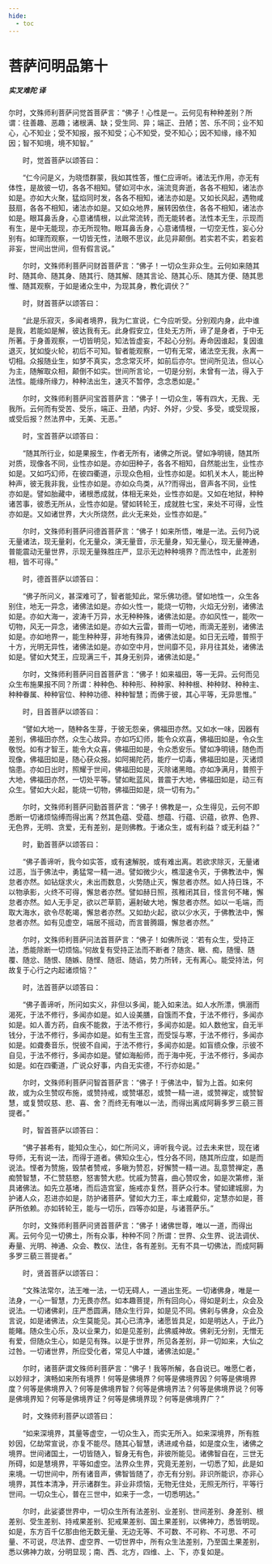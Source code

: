 ```yaml
---
hide:
  - toc
---
```


# **菩萨问明品第十**

##### 实叉难陀 译

尔时，文殊师利菩萨问觉首菩萨言：“佛子！心性是一。云何见有种种差别？所谓：往善趣、恶趣；诸根满、缺；受生同、异；端正、丑陋；苦、乐不同；业不知心，心不知业；受不知报，报不知受；心不知受，受不知心；因不知缘，缘不知因；智不知境，境不知智。”

　　时，觉首菩萨以颂答曰：

　　“仁今问是义，为晓悟群蒙，我如其性答，惟仁应谛听。诸法无作用，亦无有体性，是故彼一切，各各不相知。譬如河中水，湍流竞奔逝，各各不相知，诸法亦如是。亦如大火聚，猛焰同时发，各各不相知，诸法亦如是。又如长风起，遇物咸鼓扇，各各不相知，诸法亦如是。又如众地界，展转因依住，各各不相知，诸法亦如是。眼耳鼻舌身，心意诸情根，以此常流转，而无能转者。法性本无生，示现而有生，是中无能现，亦无所现物。眼耳鼻舌身，心意诸情根，一切空无性，妄心分别有。如理而观察，一切皆无性，法眼不思议，此见非颠倒。若实若不实，若妄若非妄，世间出世间，但有假言说。”

　　尔时，文殊师利菩萨问财首菩萨言：“佛子！一切众生非众生。云何如来随其时、随其命、随其身、随其行、随其解、随其言论、随其心乐、随其方便、随其思惟、随其观察，于如是诸众生中，为现其身，教化调伏？”

　　时，财首菩萨以颂答曰：

　　“此是乐寂灭，多闻者境界，我为仁宣说，仁今应听受。分别观内身，此中谁是我，若能如是解，彼达我有无。此身假安立，住处无方所，谛了是身者，于中无所著。于身善观察，一切皆明见，知法皆虚妄，不起心分别。寿命因谁起，复因谁退灭，犹如旋火轮，初后不可知。智者能观察，一切有无常，诸法空无我，永离一切相。众报随业生，如梦不真实，念念常灭坏，如前后亦尔。世间所见法，但以心为主，随解取众相，颠倒不如实。世间所言论，一切是分别，未曾有一法，得入于法性。能缘所缘力，种种法出生，速灭不暂停，念念悉如是。”

　　尔时，文殊师利菩萨问宝首菩萨言：“佛子！一切众生，等有四大，无我、无我所。云何而有受苦、受乐，端正、丑陋，内好、外好，少受、多受，或受现报，或受后报？然法界中，无美、无恶。”

　　时，宝首菩萨以颂答曰：

　　“随其所行业，如是果报生，作者无所有，诸佛之所说。譬如净明镜，随其所对质，现像各不同，业性亦如是。亦如田种子，各各不相知，自然能出生，业性亦如是。又如巧幻师，在彼四衢道，示现众色相，业性亦如是。如机关木人，能出种种声，彼无我非我，业性亦如是。亦如众鸟类，从??而得出，音声各不同，业性亦如是。譬如胎藏中，诸根悉成就，体相无来处，业性亦如是。又如在地狱，种种诸苦事，彼悉无所从，业性亦如是。譬如转轮王，成就胜七宝，来处不可得，业性亦如是。又如诸世界，大火所烧然，此火无来处，业性亦如是。”

　　尔时，文殊师利菩萨问德首菩萨言：“佛子！如来所悟，唯是一法。云何乃说无量诸法，现无量刹，化无量众，演无量音，示无量身，知无量心，现无量神通，普能震动无量世界，示现无量殊胜庄严，显示无边种种境界？而法性中，此差别相，皆不可得。”

　　时，德首菩萨以颂答曰：

　　“佛子所问义，甚深难可了，智者能知此，常乐佛功德。譬如地性一，众生各别住，地无一异念，诸佛法如是。亦如火性一，能烧一切物，火焰无分别，诸佛法如是。亦如大海一，波涛千万异，水无种种殊，诸佛法如是。亦如风性一，能吹一切物，风无一异念，诸佛法如是。亦如大云雷，普雨一切地，雨滴无差别，诸佛法如是。亦如地界一，能生种种芽，非地有殊异，诸佛法如是。如日无云曀，普照于十方，光明无异性，诸佛法如是。亦如空中月，世间靡不见，非月往其处，诸佛法如是。譬如大梵王，应现满三千，其身无别异，诸佛法如是。”

　　尔时，文殊师利菩萨问目首菩萨言：“佛子！如来福田，等一无异。云何而见众生布施果报不同？所谓：种种色、种种形、种种家、种种根、种种财、种种主、种种眷属、种种官位、种种功德、种种智慧；而佛于彼，其心平等，无异思惟。”

　　时，目首菩萨以颂答曰：

　　“譬如大地一，随种各生芽，于彼无怨亲，佛福田亦然。又如水一味，因器有差别，佛福田亦然，众生心故异。亦如巧幻师，能令众欢喜，佛福田如是，令众生敬悦。如有才智王，能令大众喜，佛福田如是，令众悉安乐。譬如净明镜，随色而现像，佛福田如是，随心获众报。如阿揭陀药，能疗一切毒，佛福田如是，灭诸烦恼患。亦如日出时，照耀于世间，佛福田如是，灭除诸黑暗。亦如净满月，普照于大地，佛福田亦然，一切处平等。譬如毗蓝风，普震于大地，佛福田如是，动三有众生。譬如大火起，能烧一切物，佛福田如是，烧一切有为。”

　　尔时，文殊师利菩萨问勤首菩萨言：“佛子！佛教是一，众生得见，云何不即悉断一切诸烦恼缚而得出离？然其色蕴、受蕴、想蕴、行蕴、识蕴，欲界、色界、无色界，无明、贪爱，无有差别，是则佛教。于诸众生，或有利益？或无利益？”

　　时，勤首菩萨以颂答曰：

　　“佛子善谛听，我今如实答，或有速解脱，或有难出离。若欲求除灭，无量诸过恶，当于佛法中，勇猛常一精一进。譬如微少火，樵湿速令灭，于佛教法中，懈怠者亦然。如钻燧求火，未出而数息，火势随止灭，懈怠者亦然。如人持日珠，不以物承影，火终不可得，懈怠者亦然。譬如赫日照，孩稚闭其目，怪言何不睹，懈怠者亦然。如人无手足，欲以芒草箭，遍射破大地，懈怠者亦然。如以一毛端，而取大海水，欲令尽乾竭，懈怠者亦然。又如劫火起，欲以少水灭，于佛教法中，懈怠者亦然。如有见虚空，端居不摇动，而言普腾蹑，懈怠者亦然。”

　　尔时，文殊师利菩萨问法首菩萨言：“佛子！如佛所说：‘若有众生，受持正法，悉能除断一切烦恼。’何故复有受持正法而不断者？随贪、瞋、痴，随慢、随覆、随忿、随恨、随嫉、随悭、随诳、随谄，势力所转，无有离心。能受持法，何故复于心行之内起诸烦恼？”

　　时，法首菩萨以颂答曰：

　　“佛子善谛听，所问如实义，非但以多闻，能入如来法。如人水所漂，惧溺而渴死，于法不修行，多闻亦如是。如人设美膳，自饿而不食，于法不修行，多闻亦如是。如人善方药，自疾不能救，于法不修行，多闻亦如是。如人数他宝，自无半钱分，于法不修行，多闻亦如是。如有生王宫，而受馁与寒，于法不修行，多闻亦如是。如聋奏音乐，悦彼不自闻，于法不修行，多闻亦如是。如盲缋众像，示彼不自见，于法不修行，多闻亦如是。譬如海船师，而于海中死，于法不修行，多闻亦如是。如在四衢道，广说众好事，内自无实德，不行亦如是。”

　　尔时，文殊师利菩萨问智首菩萨言：“佛子！于佛法中，智为上首。如来何故，或为众生赞叹布施，或赞持戒，或赞堪忍，或赞一精一进，或赞禅定，或赞智慧，或复赞叹慈、悲、喜、舍？而终无有唯以一法，而得出离成阿耨多罗三藐三菩提者。”

　　时，智首菩萨以颂答曰：

　　“佛子甚希有，能知众生心，如仁所问义，谛听我今说。过去未来世，现在诸导师，无有说一法，而得于道者。佛知众生心，性分各不同，随其所应度，如是而说法。悭者为赞施，毁禁者赞戒，多瞋为赞忍，好懈赞一精一进。乱意赞禅定，愚痴赞智慧，不仁赞慈愍，怒害赞大悲。忧戚为赞喜，曲心赞叹舍，如是次第修，渐具诸佛法。如先立基堵，而后造宫室，施戒亦复然，菩萨众行本。譬如建城廓，为护诸人众，忍进亦如是，防护诸菩萨。譬如大力王，率土咸戴仰，定慧亦如是，菩萨所依赖。亦如转轮王，能与一切乐，四等亦如是，与诸菩萨乐。”

　　尔时，文殊师利菩萨问贤首菩萨言：“佛子！诸佛世尊，唯以一道，而得出离。云何今见一切佛土，所有众事，种种不同？所谓：世界、众生界、说法调伏、寿量、光明、神通、众会、教仪、法住，各有差别。无有不具一切佛法，而成阿耨多罗三藐三菩提者。”

　　时，贤首菩萨以颂答曰：

　　“文殊法常尔，法王唯一法，一切无碍人，一道出生死。一切诸佛身，唯是一法身，一心一智慧，力无畏亦然。如本趣菩提，所有回向心，得如是刹土，众会及说法。一切诸佛刹，庄严悉圆满，随众生行异，如是见不同。佛刹与佛身，众会及言说，如是诸佛法，众生莫能见。其心已清净，诸愿皆具足，如是明达人，于此乃能睹。随众生心乐，及以业果力，如是见差别，此佛威神故。佛刹无分别，无憎无有爱，但随众生心，如是见有殊。以是于世界，所见各差别，非一切如来，大仙之过咎。一切诸世界，所应受化者，常见人中雄，诸佛法如是。”

　　尔时，诸菩萨谓文殊师利菩萨言：“佛子！我等所解，各自说已。唯愿仁者，以妙辩才，演畅如来所有境界！何等是佛境界？何等是佛境界因？何等是佛境界度？何等是佛境界入？何等是佛境界智？何等是佛境界法？何等是佛境界说？何等是佛境界知？何等是佛境界证？何等是佛境界现？何等是佛境界广？”

　　时，文殊师利菩萨以颂答曰：

　　“如来深境界，其量等虚空，一切众生入，而实无所入。如来深境界，所有胜妙因，亿劫常宣说，亦复不能尽。随其心智慧，诱进咸令益，如是度众生，诸佛之境界。世间诸国土，一切皆随入，智身无有色，非彼所能见。诸佛智自在，三世无所碍，如是慧境界，平等如虚空。法界众生界，究竟无差别，一切悉了知，此是如来境。一切世间中，所有诸音声，佛智皆随了，亦无有分别。非识所能识，亦非心境界，其性本清净，开示诸群生。非业非烦恼，无物无住处，无照无所行，平等行世间。一切众生心，普在三世中，如来于一念，一切悉明达。”

　　尔时，此娑婆世界中，一切众生所有法差别、业差别、世间差别、身差别、根差别、受生差别、持戒果差别、犯戒果差别、国土果差别，以佛神力，悉皆明现。如是，东方百千亿那由他无数无量、无边无等、不可数、不可称、不可思、不可量、不可说，尽法界、虚空界、一切世界中，所有众生法差别，乃至国土果差别，悉以佛神力故，分明显现；南、西、北方，四维、上、下，亦复如是。
